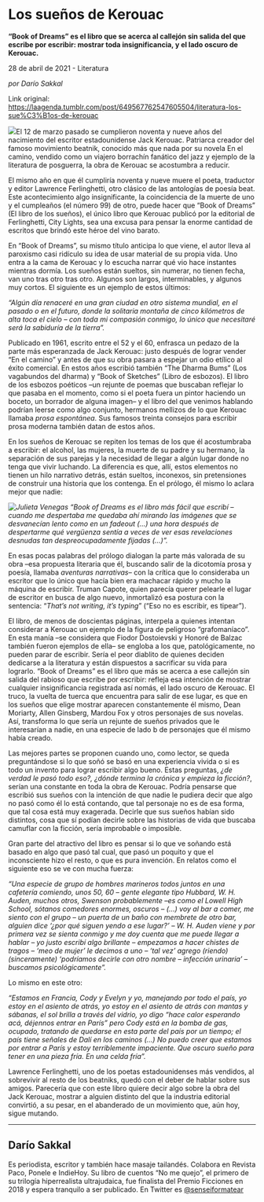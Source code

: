 # Los sueños de Kerouac

**“Book of Dreams” es el libro que se acerca al callejón sin salida del que escribe por escribir: mostrar toda insignificancia, y el lado oscuro de Kerouac.**

28 de abril de 2021 - Literatura

_por Darío Sakkal_

Link original: https://laagenda.tumblr.com/post/649567762547605504/literatura-los-sue%C3%B1os-de-kerouac

![](https://64.media.tumblr.com/0e6bc5e66212166af67bb21a068356cc/e6f75e9d4206db66-f0/s500x750/58185b893ed731237ec07720d313b930d87a22a7.jpg)El 12 de marzo pasado se cumplieron noventa y nueve años del nacimiento del escritor estadounidense Jack Kerouac. Patriarca creador del famoso movimiento beatnik, conocido más que nada por su novela En el camino, vendido como un viajero borrachín fanático del jazz y ejemplo de la literatura de posguerra, la obra de Kerouac se acostumbra a reducir.

El mismo año en que él cumpliría noventa y nueve muere el poeta, traductor y editor Lawrence Ferlinghetti, otro clásico de las antologías de poesía beat. Este acontecimiento algo insignificante, la coincidencia de la muerte de uno y el cumpleaños (el número 99) de otro, puede hacer que “Book of Dreams” (El libro de los sueños), el único libro que Kerouac publicó por la editorial de Ferlinghetti, City Lights, sea una excusa para pensar la enorme cantidad de escritos que brindó este héroe del vino barato. 

En “Book of Dreams”, su mismo título anticipa lo que viene, el autor lleva al paroxismo casi ridículo su idea de usar material de su propia vida. Uno entra a la cama de Kerouac y lo escucha narrar qué vio hace instantes mientras dormía. Los sueños están sueltos, sin numerar, no tienen fecha, van uno tras otro tras otro. Algunos son largos, interminables, y algunos muy cortos. El siguiente es un ejemplo de estos últimos:

*“Algún día renaceré en una gran ciudad en otro sistema mundial, en el pasado o en el futuro, donde la solitaria montaña de cinco kilómetros de alta toca el cielo – con toda mi compasión conmigo, lo único que necesitaré será la sabiduría de la tierra”.*

Publicado en 1961, escrito entre el 52 y el 60, enfrasca un pedazo de la parte más esperanzada de Jack Kerouac: justo después de lograr vender “En el camino” y antes de que su obra pasara a espejar un odio etílico al éxito comercial. En estos años escribió también “The Dharma Bums” (Los vagabundos del dharma) y “Book of Sketches” (Libro de esbozos). El libro de los esbozos poéticos –un rejunte de poemas que buscaban reflejar lo que pasaba en el momento, como si el poeta fuera un pintor haciendo un boceto, un borrador de alguna imagen– y el libro del que venimos hablando podrían leerse como algo conjunto, hermanos mellizos de lo que Kerouac llamaba *prosa espontánea*. Sus famosos treinta consejos para escribir prosa moderna también datan de estos años.

En los sueños de Kerouac se repiten los temas de los que él acostumbraba a escribir: el alcohol, las mujeres, la muerte de su padre y su hermano, la separación de sus parejas y la necesidad de llegar a algún lugar donde no tenga que vivir luchando. La diferencia es que, allí, estos elementos no tienen un hilo narrativo detrás, están sueltos, inconexos, sin pretensiones de construir una historia que los contenga. En el prólogo, él mismo lo aclara mejor que nadie:

*![Julieta Venegas](https://64.media.tumblr.com/9a771c8a684b9fa5ab35b5f3c76b7cf6/e6f75e9d4206db66-d3/s250x400/9c3a48cebf69b43207f0e41cced6517c0f7c80c5.jpg)
“Book of Dreams es el libro más fácil que escribí – cuando me despertaba me quedaba ahí mirando las imágenes que se desvanecían lento como en un fadeout (…) una hora después de despertarme qué vergüenza sentía a veces de ver esas revelaciones desnudas tan despreocupadamente fijadas (…)”.*

En esas pocas palabras del prólogo dialogan la parte más valorada de su obra –esa propuesta literaria que él, buscando salir de la dicotomía prosa y poesía, llamaba *aventuras narrativas*– con la crítica que lo consideraba un escritor que lo único que hacía bien era machacar rápido y mucho la máquina de escribir. Truman Capote, quien parecía querer pelearle el lugar de escritor en busca de algo nuevo, inmortalizó esa postura con la sentencia: “*That’s not writing, it’s typing*” (“Eso no es escribir, es tipear”).

El libro, de menos de doscientas páginas, interpela a quienes intentan considerar a Kerouac un ejemplo de la figura de peligroso “grafomaníaco”. En esta manía –se considera que Fiodor Dostoievski y Honoré de Balzac también fueron ejemplos de ella– se engloba a los que, patológicamente, no pueden parar de escribir. Sería el peor diablito de quienes deciden dedicarse a la literatura y están dispuestos a sacrificar su vida para lograrlo. “Book of Dreams” es el libro que más se acerca a ese callejón sin salida del rabioso que escribe por escribir: refleja esa intención de mostrar cualquier insignificancia registrada así nomás, el lado oscuro de Kerouac. El truco, la vuelta de tuerca que encuentra para salir de ese lugar, es que en los sueños que elige mostrar aparecen constantemente él mismo, Dean Moriarty, Allen Ginsberg, Mardou Fox y otros personajes de sus novelas. Así, transforma lo que sería un rejunte de sueños privados que le interesarían a nadie, en una especie de lado b de personajes que él mismo había creado. 

Las mejores partes se proponen cuando uno, como lector, se queda preguntándose si lo que soñó se basó en una experiencia vivida o si es todo un invento para lograr escribir algo bueno. Estas preguntas, *¿de verdad le pasó todo eso?, ¿dónde termina la crónica y empieza la ficción?*, serían una constante en toda la obra de Kerouac. Podría pensarse que escribió sus sueños con la intención de que nadie le pudiera decir que algo no pasó como él lo está contando, que tal personaje no es de esa forma, que tal cosa está muy exagerada. Decirle que sus sueños habían sido distintos, cosa que sí podían decirle sobre las historias de vida que buscaba camuflar con la ficción, sería improbable o imposible. 

Gran parte del atractivo del libro es pensar si lo que ve soñando está basado en algo que pasó tal cual, que pasó un poquito y que el inconsciente hizo el resto, o que es pura invención. En relatos como el siguiente eso se ve con mucha fuerza:

*“Una especie de grupo de hombres marineros todos juntos en una cafetería comiendo, unos 50, 60 – gente elegante tipo Hubbard, W. H. Auden, muchos otros, Swenson probablemente –es como el Lowell High School, sótanos comedores enormes, oscuros – (…) voy al bar a comer, me siento con el grupo – un puerta de un baño con membrete de otro bar, alguien dice ‘¿por qué siguen yendo a ese lugar?’ – W. H. Auden viene y por primera vez se sienta conmigo y me doy cuenta que me puede llegar a hablar – yo justo escribí algo brillante – empezamos a hacer chistes de tragos – ‘meo de mujer’ le decimos a uno – ‘tal vez’ agrego (riendo) (sinceramente) ‘podríamos decirle con otro nombre – infección urinaria’ – buscamos psicológicamente”.*

Lo mismo en este otro:

*“Estamos en Francia, Cody y Evelyn y yo, manejando por todo el país, yo estoy en el asiento de atrás, yo estoy en el asiento de atrás con mantas y sábanas, el sol brilla a través del vidrio, yo digo “hace calor esperando acá, déjennos entrar en París” pero Cody está en la bomba de gas, ocupado, tratando de quedarse en esta parte del país por un tiempo; el país tiene señales de Dalí en los caminos (…) No puedo creer que estamos por entrar a París y estoy terriblemente impaciente. Que oscuro sueño para tener en una pieza fría. En una celda fría”.*

Lawrence Ferlinghetti, uno de los poetas estadounidenses más vendidos, al sobrevivir al resto de los beatniks, quedó con el deber de hablar sobre sus amigos. Parecería que con este libro quiere decir algo sobre la obra del Jack Kerouac, mostrar a alguien distinto del que la industria editorial convirtió, a su pesar, en el abanderado de un movimiento que, aún hoy, sigue mutando.  



---

Darío Sakkal
------------

 Es periodista, escritor y también hace masaje tailandés. Colabora en Revista Paco, Ponele e IndieHoy. Su libro de cuentos “No me quejo”, el primero de su trilogía hiperrealista ultrajudaica, fue finalista del Premio Ficciones en 2018 y espera tranquilo a ser publicado. En Twitter es [@senseiformatear](https://twitter.com/senseiformatear) 

